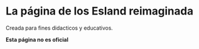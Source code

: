 # La página de los Esland reimaginada

Creada para fines didacticos y educativos.

**Esta página no es oficial**

